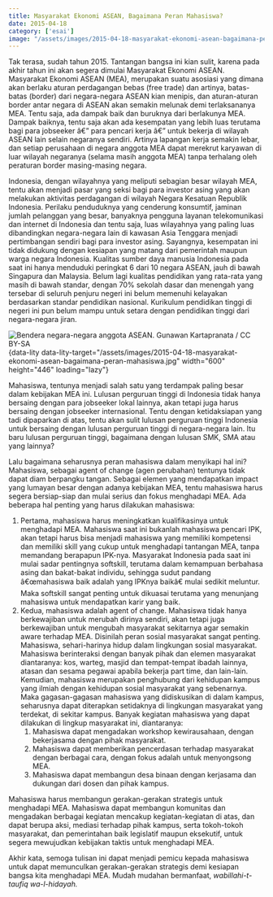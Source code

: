 ```yaml
---
title: Masyarakat Ekonomi ASEAN, Bagaimana Peran Mahasiswa?
date: 2015-04-18
category: ['esai']
image: "/assets/images/2015-04-18-masyarakat-ekonomi-asean-bagaimana-peran-mahasiswa.jpg"
---
```


Tak terasa, sudah tahun 2015. Tantangan bangsa ini kian sulit, karena pada akhir tahun ini akan segera dimulai Masyarakat Ekonomi ASEAN. Masyarakat Ekonomi ASEAN (MEA), merupakan suatu asosiasi yang dimana akan berlaku aturan perdagangan bebas (free trade) dan artinya, batas-batas (border) dari negara-negara ASEAN kian menipis, dan aturan-aturan border antar negara di ASEAN akan semakin melunak demi terlaksananya MEA. Tentu saja, ada dampak baik dan buruknya dari berlakunya MEA. Dampak baiknya, tentu saja akan ada kesempatan yang lebih luas terutama bagi para jobseeker â€” para pencari kerja â€” untuk bekerja di wilayah ASEAN lain selain negaranya sendiri. Artinya lapangan kerja semakin lebar, dan setiap perusahaan di  negara anggota MEA dapat merekrut karyawan di luar wilayah negaranya (selama masih anggota MEA) tanpa terhalang oleh peraturan border masing-masing negara.

Indonesia, dengan wilayahnya yang meliputi sebagian besar wilayah MEA, tentu akan menjadi pasar yang seksi bagi para investor asing yang akan melakukan aktivitas perdagangan di wilayah Negara Kesatuan Republik Indonesia. Perilaku penduduknya yang cenderung konsumtif, jaminan jumlah pelanggan yang besar, banyaknya pengguna layanan telekomunikasi dan internet di Indonesia dan tentu saja, luas wilayahnya yang paling luas dibandingkan negara-negara lain di kawasan Asia Tenggara menjadi pertimbangan sendiri bagi para investor asing. Sayangnya, kesempatan ini tidak didukung dengan kesiapan yang matang dari pemerintah maupun warga negara Indonesia. Kualitas sumber daya manusia Indonesia pada saat ini hanya menduduki peringkat 6 dari 10 negara ASEAN, jauh di bawah Singapura dan Malaysia. Belum lagi kualitas pendidikan yang rata-rata yang masih di bawah standar, dengan 70% sekolah dasar dan menengah yang tersebar di seluruh penjuru negeri ini belum memenuhi kelayakan berdasarkan standar pendidikan nasional. Kurikulum pendidikan tinggi di negeri ini pun belum mampu untuk setara dengan pendidikan tinggi dari negara-negara jiran.

![Bendera negara-negara anggota ASEAN. *Gunawan Kartapranata / [CC BY-SA](https://creativecommons.org/licenses/by-sa/3.0)*](/assets/images/2015-04-18-masyarakat-ekonomi-asean-bagaimana-peran-mahasiswa.jpg?nf_resize=fit&w=600){data-lity data-lity-target="/assets/images/2015-04-18-masyarakat-ekonomi-asean-bagaimana-peran-mahasiswa.jpg" width="600" height="446" loading="lazy"}

Mahasiswa, tentunya menjadi salah satu yang terdampak paling besar dalam kebijakan MEA ini. Lulusan perguruan tinggi di Indonesia tidak hanya bersaing dengan para jobseeker lokal lainnya, akan tetapi juga harus bersaing dengan jobseeker internasional. Tentu dengan ketidaksiapan yang tadi dipaparkan di atas, tentu akan sulit lulusan perguruan tinggi Indonesia untuk bersaing dengan lulusan perguruan tinggi di negara-negara lain. Itu baru lulusan perguruan tinggi, bagaimana dengan lulusan SMK, SMA atau yang lainnya?

Lalu bagaimana seharusnya peran mahasiswa dalam menyikapi hal ini? Mahasiswa, sebagai agent of change (agen perubahan) tentunya tidak dapat diam berpangku tangan. Sebagai elemen yang mendapatkan impact yang lumayan besar dengan adanya kebijakan MEA, tentu mahasiswa harus segera bersiap-siap dan mulai serius dan fokus menghadapi MEA. Ada beberapa hal penting yang harus dilakukan mahasiswa:

1. Pertama, mahasiswa harus meningkatkan kualifikasinya untuk menghadapi MEA. Mahasiswa saat ini bukanlah mahasiswa pencari IPK, akan tetapi harus bisa menjadi mahasiswa yang memiliki kompetensi dan memiliki skill yang cukup untuk menghadapi tantangan MEA, tanpa memandang berapapun IPK-nya. Masyarakat Indonesia pada saat ini mulai sadar pentingnya softskill, terutama dalam kemampuan berbahasa asing dan bakat-bakat individu, sehingga sudut pandang â€œmahasiswa baik adalah yang IPKnya baikâ€ mulai sedikit meluntur. Maka softskill sangat penting untuk dikuasai terutama yang menunjang mahasiswa untuk mendapatkan karir yang baik.
2. Kedua, mahasiswa adalah agent of change. Mahasiswa tidak hanya berkewajiban untuk merubah dirinya sendiri, akan tetapi juga berkewajiban untuk mengubah masyarakat sekitarnya agar semakin aware terhadap MEA. Disinilah peran sosial masyarakat sangat penting. Mahasiswa, sehari-harinya hidup dalam lingkungan sosial masyarakat. Mahasiswa berinteraksi dengan banyak pihak dan elemen masyarakat diantaranya: kos, warteg, masjid dan tempat-tempat ibadah lainnya, atasan dan sesama pegawai apabila bekerja part time, dan lain-lain. Kemudian, mahasiswa merupakan penghubung dari kehidupan kampus yang ilmiah dengan kehidupan sosial masyarakat yang sebenarnya. Maka gagasan-gagasan mahasiswa yang didiskusikan di dalam kampus, seharusnya dapat diterapkan setidaknya di lingkungan masyarakat yang terdekat, di sekitar kampus. Banyak kegiatan mahasiswa yang dapat dilakukan di lingkup masyarakat ini, diantaranya: 
    1. Mahasiswa dapat mengadakan workshop kewirausahaan, dengan bekerjasama dengan pihak masyarakat.
    2. Mahasiswa dapat memberikan pencerdasan terhadap masyarakat dengan berbagai cara, dengan fokus adalah untuk  menyongsong MEA.
    3. Mahasiswa dapat membangun desa binaan dengan kerjasama dan dukungan dari dosen dan pihak kampus.

Mahasiswa harus membangun gerakan-gerakan strategis untuk menghadapi MEA. Mahasiswa dapat membangun komunitas dan mengadakan berbagai kegiatan mencakup kegiatan-kegiatan di atas, dan dapat berupa aksi, mediasi terhadap pihak kampus, serta tokoh-tokoh masyarakat, dan pemerintahan baik legislatif maupun eksekutif, untuk segera mewujudkan kebijakan taktis untuk menghadapi MEA.

Akhir kata, semoga tulisan ini dapat menjadi pemicu kepada mahasiswa untuk dapat memunculkan gerakan-gerakan strategis demi kesiapan bangsa kita menghadapi MEA. Mudah mudahan bermanfaat, *wabillahi-t-taufiq wa-l-hidayah.*